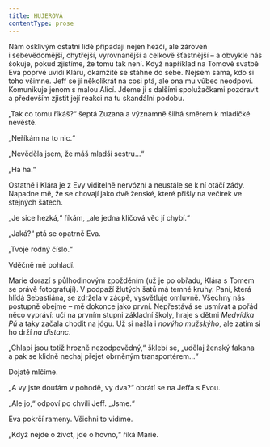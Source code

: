 ```yaml
---
title: HUJEROVÁ
contentType: prose
---
```


<section>

Nám ošklivým ostatní lidé připadají nejen hezčí, ale zároveň i sebevědomější, chytřejší, vyrovnanější a celkově šťastnější – a obvykle nás šokuje, pokud zjistíme, že tomu tak není. Když například na Tomově svatbě Eva poprvé uvidí Kláru, okamžitě se stáhne do sebe. Nejsem sama, kdo si toho všimne. Jeff se jí několikrát na cosi ptá, ale ona mu vůbec neodpoví. Komunikuje jenom s malou Alicí. Jdeme ji s dalšími spolužačkami pozdravit a především zjistit její reakci na tu skandální podobu.

„Tak co tomu říkáš?“ šeptá Zuzana a významně šilhá směrem k mladičké nevěstě.

„Neříkám na to nic.“

„Nevěděla jsem, že máš mladší sestru…“

„Ha ha.“

Ostatně i Klára je z Evy viditelně nervózní a neustále se k ní otáčí zády. Napadne mě, že se chovají jako dvě ženské, které přišly na večírek ve stejných šatech.

„Je sice hezká,“ říkám, „ale jedna klíčová věc jí chybí.“

„Jaká?“ ptá se opatrně Eva.

„Tvoje rodný číslo.“

Vděčně mě pohladí.

Marie dorazí s půlhodinovým zpožděním (už je po obřadu, Klára s Tomem se právě fotografují). V podpaží žlutých šatů má temné kruhy. Paní, která hlídá Sebastiána, se zdržela v zácpě, vysvětluje omluvně. Všechny nás postupně obejme – mě dokonce jako první. Nepřestává se usmívat a pořád něco vypráví: učí na prvním stupni základní školy, hraje s dětmi _Medvídka Pú_ a taky začala chodit na jógu. Už si našla i _novýho mužskýho_, ale zatím si ho drží _na distanc_.

„Chlapi jsou totiž hrozně nezodpovědný,“ šklebí se, „udělaj ženský fakana a pak se klidně nechaj přejet obrněným transportérem…“

Dojatě mlčíme.

„A vy jste doufám v pohodě, vy dva?“ obrátí se na Jeffa s Evou.

„Ale jo,“ odpoví po chvíli Jeff. „Jsme.“

Eva pokrčí rameny. Všichni to vidíme.

„Když nejde o život, jde o hovno,“ říká Marie.

</section>
